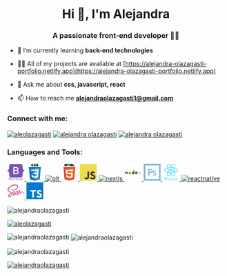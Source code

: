 <h1 align="center">Hi 👋, I'm Alejandra</h1>
<h3 align="center">A passionate front-end developer 👩‍💻</h3>



- 🌱 I’m currently learning **back-end technologies**

- 👨‍💻 All of my projects are available at [https://alejandra-olazagasti-portfolio.netlify.app](https://alejandra-olazagasti-portfolio.netlify.app)

- 💬 Ask me about **css, javascript, react**

- 📫 How to reach me **alejandraolazagasti1@gmail.com**

<h3 align="left">Connect with me:</h3>
<p align="left">
<a href="https://twitter.com/aleolazagasti" target="blank"><img align="center" src="https://raw.githubusercontent.com/rahuldkjain/github-profile-readme-generator/master/src/images/icons/Social/twitter.svg" alt="aleolazagasti" height="30" width="40" /></a>
<a href="https://linkedin.com/in/alejandra olazagasti" target="blank"><img align="center" src="https://raw.githubusercontent.com/rahuldkjain/github-profile-readme-generator/master/src/images/icons/Social/linked-in-alt.svg" alt="alejandra olazagasti" height="30" width="40" /></a>
<a href="https://fb.com/alejandra olazagasti" target="blank"><img align="center" src="https://raw.githubusercontent.com/rahuldkjain/github-profile-readme-generator/master/src/images/icons/Social/facebook.svg" alt="alejandra olazagasti" height="30" width="40" /></a>
</p>

<h3 align="left">Languages and Tools:</h3>
<p align="left"> <a href="https://getbootstrap.com" target="_blank" rel="noreferrer"> <img src="https://raw.githubusercontent.com/devicons/devicon/master/icons/bootstrap/bootstrap-plain-wordmark.svg" alt="bootstrap" width="40" height="40"/> </a> <a href="https://www.w3schools.com/css/" target="_blank" rel="noreferrer"> <img src="https://raw.githubusercontent.com/devicons/devicon/master/icons/css3/css3-original-wordmark.svg" alt="css3" width="40" height="40"/> </a> <a href="https://git-scm.com/" target="_blank" rel="noreferrer"> <img src="https://www.vectorlogo.zone/logos/git-scm/git-scm-icon.svg" alt="git" width="40" height="40"/> </a> <a href="https://www.w3.org/html/" target="_blank" rel="noreferrer"> <img src="https://raw.githubusercontent.com/devicons/devicon/master/icons/html5/html5-original-wordmark.svg" alt="html5" width="40" height="40"/> </a> <a href="https://developer.mozilla.org/en-US/docs/Web/JavaScript" target="_blank" rel="noreferrer"> <img src="https://raw.githubusercontent.com/devicons/devicon/master/icons/javascript/javascript-original.svg" alt="javascript" width="40" height="40"/> </a> <a href="https://nextjs.org/" target="_blank" rel="noreferrer"> <img src="https://cdn.worldvectorlogo.com/logos/nextjs-2.svg" alt="nextjs" width="40" height="40"/> </a> <a href="https://nodejs.org" target="_blank" rel="noreferrer"> <img src="https://raw.githubusercontent.com/devicons/devicon/master/icons/nodejs/nodejs-original-wordmark.svg" alt="nodejs" width="40" height="40"/> </a> <a href="https://www.photoshop.com/en" target="_blank" rel="noreferrer"> <img src="https://raw.githubusercontent.com/devicons/devicon/master/icons/photoshop/photoshop-line.svg" alt="photoshop" width="40" height="40"/> </a> <a href="https://reactjs.org/" target="_blank" rel="noreferrer"> <img src="https://raw.githubusercontent.com/devicons/devicon/master/icons/react/react-original-wordmark.svg" alt="react" width="40" height="40"/> </a> <a href="https://reactnative.dev/" target="_blank" rel="noreferrer"> <img src="https://reactnative.dev/img/header_logo.svg" alt="reactnative" width="40" height="40"/> </a> <a href="https://sass-lang.com" target="_blank" rel="noreferrer"> <img src="https://raw.githubusercontent.com/devicons/devicon/master/icons/sass/sass-original.svg" alt="sass" width="40" height="40"/> </a> <a href="https://www.typescriptlang.org/" target="_blank" rel="noreferrer"> <img src="https://raw.githubusercontent.com/devicons/devicon/master/icons/typescript/typescript-original.svg" alt="typescript" width="40" height="40"/> </a> </p>

<p align="left"> <img src="https://komarev.com/ghpvc/?username=alejandraolazagasti&label=Profile%20views&color=0e75b6&style=flat" alt="alejandraolazagasti" /> </p>

<p align="left"> <a href="https://twitter.com/aleolazagasti" target="blank"><img src="https://img.shields.io/twitter/follow/aleolazagasti?logo=twitter&style=for-the-badge" alt="aleolazagasti" /></a> </p>

<p><img align="left" src="https://github-readme-stats.vercel.app/api/top-langs?username=alejandraolazagasti&show_icons=true&locale=en&layout=compact" alt="alejandraolazagasti" /></p>

<p>&nbsp;<img align="center" src="https://github-readme-stats.vercel.app/api?username=alejandraolazagasti&show_icons=true&locale=en" alt="alejandraolazagasti" /></p>

<p><img align="center" src="https://github-readme-streak-stats.herokuapp.com/?user=alejandraolazagasti&" alt="alejandraolazagasti" /></p>

<p align="left"> <a href="https://github.com/ryo-ma/github-profile-trophy"><img src="https://github-profile-trophy.vercel.app/?username=alejandraolazagasti" alt="alejandraolazagasti" /></a> </p>

